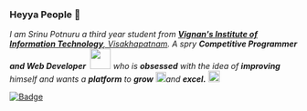 ### Heyya People 👋
<p>
  <em>
    I am Srinu Potnuru a third year student from <a href="http://www.vignaniit.edu.in/"> <b>Vignan's Institute of Information Technology</b>, Visakhapatnam</a>.  
    A spry <b>Competitive Programmer and Web Developer</b> </b>&nbsp;<img src="https://github.com/TheDudeThatCode/TheDudeThatCode/blob/master/Assets/Designer.gif" width="36px">  who is <b>obsessed</b>
    with the idea of <b>improving</b> himself and wants a <b>platform</b> to 
    <b>grow</b> <img src="https://github.com/TheDudeThatCode/TheDudeThatCode/blob/master/Assets/Rocket.gif" width="18px">and 
    <b>excel.</b> <img src="https://github.com/TheDudeThatCode/TheDudeThatCode/blob/master/Assets/Medal.gif" width="20px">
  </em>  
</p>

[![Badge](https://cp-logo.vercel.app/codechef/srinupotnuru)](https://www.codechef.com/users/srinupotnuru)
<!--
**srinupotnuru/srinupotnuru** is a ✨ _special_ ✨ repository because its `README.md` (this file) appears on your GitHub profile.

Here are some ideas to get you started:

- 🔭 I’m currently working on ...
- 🌱 I’m currently learning ...
- 👯 I’m looking to collaborate on ...
- 🤔 I’m looking for help with ...
- 💬 Ask me about ...
- 📫 How to reach me: ...
- 😄 Pronouns: ...
- ⚡ Fun fact: ...
-->
